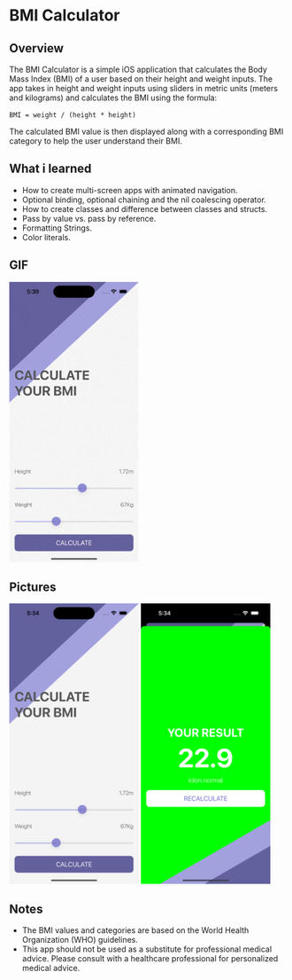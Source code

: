 # BMI Calculator

## Overview

The BMI Calculator is a simple iOS application that calculates the Body Mass Index (BMI) of a user based on their height and weight inputs. The app takes in height and weight inputs using sliders in metric units (meters and kilograms) and calculates the BMI using the formula:

    BMI = weight / (height * height)

The calculated BMI value is then displayed along with a corresponding BMI category to help the user understand their BMI.

## What i learned

- How to create multi-screen apps with animated navigation.
- Optional binding, optional chaining and the nil coalescing operator.
- How to create classes and difference between classes and structs.
- Pass by value vs. pass by reference.
- Formatting Strings.
- Color literals.


## GIF

<div>
<img style: "inline-block; float: left" src="assets/bmi.gif" width="234" height="506" />
</div>

## Pictures

<div>
<img style: "inline-block; float: left" src="assets/bmi-1.png" width="234" height="506" />
<img style: "inline-block; float: left" src="assets/bmi-2.png" width="234" height="506" />

</div>

## Notes

- The BMI values and categories are based on the World Health Organization (WHO) guidelines.
- This app should not be used as a substitute for professional medical advice. Please consult with a healthcare professional for personalized medical advice.
